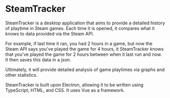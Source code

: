 # SteamTracker
SteamTracker is a desktop application that aims to provide a detailed history of playtime in Steam games. Each time it is opened, it compares what it knows to data provided via the Steam API. 

For example, if last time it ran, you had 2 hours in a game, but now the Steam API says you've played the game for 4 hours, it SteamTracker knows that you've played the game for 2 hours between when it last run and now. It then saves this data in a json.

Ultimately, it will provide detailed analysis of game playtimes via graphs and other statistics.

SteamTracker is built upon Electron, allowing it to be written using TypeScript, HTML, and CSS. It uses Vue as a framework.
